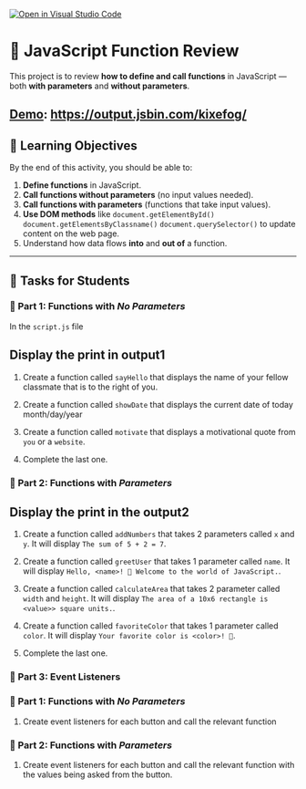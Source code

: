 [![Open in Visual Studio Code](https://classroom.github.com/assets/open-in-vscode-2e0aaae1b6195c2367325f4f02e2d04e9abb55f0b24a779b69b11b9e10269abc.svg)](https://classroom.github.com/online_ide?assignment_repo_id=21339906&assignment_repo_type=AssignmentRepo)
# 🧠 JavaScript Function Review

This project is to review **how to define and call functions** in JavaScript — both **with parameters** and **without parameters**.  

[Demo](https://output.jsbin.com/kixefog/): https://output.jsbin.com/kixefog/
---

## 🎯 Learning Objectives

By the end of this activity, you should be able to:

1. **Define functions** in JavaScript.
2. **Call functions without parameters** (no input values needed).
3. **Call functions with parameters** (functions that take input values).
4. **Use DOM methods** like 
    `document.getElementById()`
    `document.getElementsByClassname()`
    `document.querySelector()`
     to update content on the web page.
5. Understand how data flows **into** and **out of** a function.

---

## 🧩 Tasks for Students

### 🔹 Part 1: Functions with *No Parameters*

In the `script.js` file

## Display the print in output1

1. Create a function called `sayHello` that displays the name of your fellow classmate that is to the right of you.

1. Create a function called `showDate` that displays the current date of today month/day/year

1. Create a function called `motivate` that displays a motivational quote from `you` or a `website`.

1. Complete the last one.


### 🔹 Part 2: Functions with *Parameters*

## Display the print in the output2

1. Create a function called `addNumbers` that takes 2 parameters called `x` and `y`. It will display `The sum of 5 + 2 = 7`.

1. Create a function called `greetUser` that takes 1 parameter called `name`. It will display `Hello, <name>! 👋 Welcome to the world of JavaScript.`.

1. Create a function called `calculateArea` that takes 2 parameter called `width` and `height`. It will display `The area of a 10x6 rectangle is <value>> square units.`.

1. Create a function called `favoriteColor` that takes 1 parameter called `color`. It will display `Your favorite color is <color>! 🎨`.

1. Complete the last one.


### 🔹 Part 3: Event Listeners

### 🔹 Part 1: Functions with *No Parameters*

1. Create event listeners for each button and call the relevant function

### 🔹 Part 2: Functions with *Parameters*

1. Create event listeners for each button and call the relevant function with the values being asked from the button.

